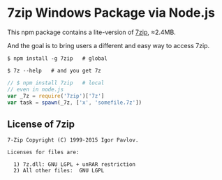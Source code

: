 # 7zip Windows Package via Node.js

This npm package contains a lite-version of [7zip](http://7-zip.org), ≈2.4MB.

And the goal is to bring users a different and easy way to access 7zip.

```plain
$ npm install -g 7zip   # global
```

```plain
$ 7z --help   # and you get 7z
```

```js
// $ npm install 7zip   # local
// even in node.js
var _7z = require('7zip')['7z']
var task = spawn(_7z, ['x', 'somefile.7z'])
```

## License of 7zip

```plain
7-Zip Copyright (C) 1999-2015 Igor Pavlov.

Licenses for files are:

  1) 7z.dll: GNU LGPL + unRAR restriction
  2) All other files:  GNU LGPL
```
